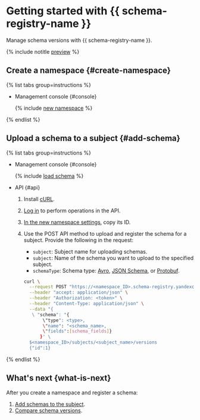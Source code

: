 # Getting started with {{ schema-registry-name }}

Manage schema versions with {{ schema-registry-name }}.

{% include notitle [preview](../../_includes/note-preview.md) %}


## Create a namespace {#create-namespace}

{% list tabs group=instructions %}

- Management console {#console}

  {% include [new namespace](../../_includes/metadata-hub/create-name-space.md) %}


{% endlist %}

## Upload a schema to a subject {#add-schema}

{% list tabs group=instructions %}

- Management console {#console}

  {% include [load schema](../../_includes/metadata-hub/add-subject.md) %}

- API {#api}

  
  1. Install [cURL](https://curl.haxx.se).
  1. [Log in](../api-ref/authentication.md) to perform operations in the API.
  1. [In the new namespace settings](../operations/update-name-space.md), copy its ID.
  1. Use the POST API method to upload and register the schema for a subject. Provide the following in the request: 
     
      * `subject`: Subject name for uploading schemas.
      * `subject`: Name of the schema you want to upload to the specified subject.
      * `schemaType`: Schema type: [Avro](https://avro.apache.org/), [JSON Schema](https://json-schema.org/), or [Protobuf](https://protobuf.dev/).

            
      ```bash
      curl \
        --request POST "https://<namespace_ID>.schema-registry.yandexcloud.net/v1/namespace"\
        --header "accept: application/json" \
        --header "Authorization: <token>" \
        --header "Content-Type: application/json" \
        --data "{
         \ "schema": "{
             \"type": <type>, 
             \"name": "<schema_name>, 
             \"fields":[schema_fields]}
            }' \
        $<namespace_ID>/subjects/<subject_name>/versions
        {"id":1}
      ```     
{% endlist %}

## What's next {what-is-next}

After you create a namespace and register a schema:
1. [Add schemas to the subject](../operations/add-schema.md).
1. [Compare schema versions](../operations/compare-schemas.md).
